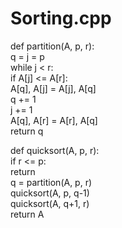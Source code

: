 <!--**ROHITH 106117041**-->

# Sorting.cpp
def partition(A, p, r):  
   q = j = p  
   while j < r:  
     if A[j] <= A[r]:  
       A[q], A[j] = A[j], A[q]  
         q += 1  
     j += 1  
   A[q], A[r] = A[r], A[q]  
   return q  
     
   def quicksort(A, p, r):  
   if r <= p:  
     return  
   q = partition(A, p, r)  
   quicksort(A, p, q-1)  
   quicksort(A, q+1, r)  
   return A  
